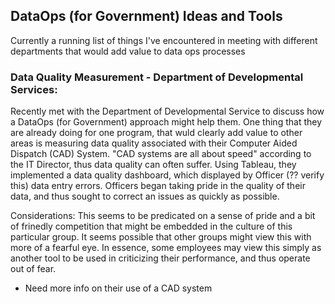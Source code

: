 ## DataOps (for Government) Ideas and Tools

Currently a running list of things I've encountered in meeting with different departments that would add value to data ops processes

### Data Quality Measurement - Department of Developmental Services:
Recently met with the Department of Developmental Service to discuss how a DataOps (for Government) approach might help them. One thing that they are already doing for one program, that wuld clearly add value to other areas is measuring data quality associated with their Computer Aided Dispatch (CAD) System. "CAD systems are all about speed" according to the IT Director, thus data quality can often suffer. Using Tableau, they implemented a data quality dashboard, which displayed by Officer (?? verify this) data entry errors. Officers began taking pride in the quality of their data, and thus sought to correct an issues as quickly as possible.

Considerations: This seems to be predicated on a sense of pride and a bit of frinedly competition that might be embedded in the culture of this particular group. It seems possible that other groups might view this with more of a fearful eye. In essence, some employees may view this simply as another tool to be used in criticizing their performance, and thus operate out of fear.
+ Need more info on their use of a CAD system
